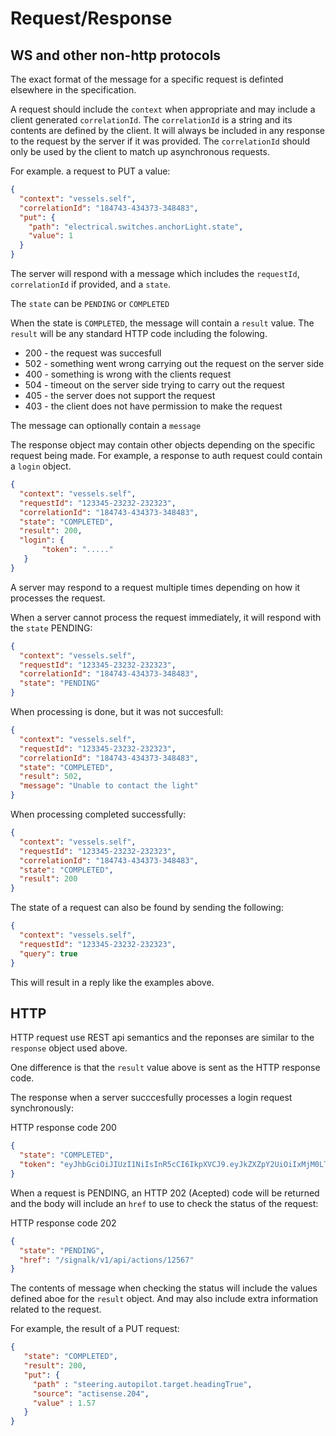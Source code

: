 # Request/Response

## WS and other non-http protocols

The exact format of the message for a specific request is definted elsewhere in the specification.

A request should include the `context` when appropriate and may include a client generated `correlationId`. The `correlationId` is a string and its contents are defined by the client. It will always be included in any response to the request by the server if it was provided. The `correlationId` should only be used by the client to match up asynchronous requests.


For example. a request to PUT a value:
```json
{
  "context": "vessels.self",
  "correlationId": "184743-434373-348483",
  "put": {
    "path": "electrical.switches.anchorLight.state",
    "value": 1
  }
}
```

The server will respond with a message which includes the `requestId`, `correlationId` if provided, and a `state`.

The `state` can be `PENDING` or `COMPLETED`

When the state is `COMPLETED`, the message will contain a `result` value. The `result` will be any standard HTTP code including the folowing.

- 200 - the request was succesfull
- 502 - something went wrong carrying out the request on the server side
- 400 - something is wrong with the clients request
- 504 - timeout on the server side trying to carry out the request
- 405 - the server does not support the request
- 403 - the client does not have permission to make the request

The message can optionally contain a `message`

The response object may contain other objects depending on the specific request being made. For example, a response to auth request could contain a `login` object.

```json
{
  "context": "vessels.self",
  "requestId": "123345-23232-232323",
  "correlationId": "184743-434373-348483",
  "state": "COMPLETED",
  "result": 200,
  "login": {
       "token": "....." 
   }
}
```

A server may respond to a request multiple times depending on how it processes the request.

When a server cannot process the request immediately, it will respond with the `state` PENDING:
```json
{
  "context": "vessels.self",
  "requestId": "123345-23232-232323",
  "correlationId": "184743-434373-348483",
  "state": "PENDING"
}
```

When processing is done, but it was not succesfull:
```json
{
  "context": "vessels.self",
  "requestId": "123345-23232-232323",
  "correlationId": "184743-434373-348483",
  "state": "COMPLETED",
  "result": 502,
  "message": "Unable to contact the light"
}
```

When processing completed successfully:
```json
{
  "context": "vessels.self",
  "requestId": "123345-23232-232323",
  "correlationId": "184743-434373-348483",
  "state": "COMPLETED",
  "result": 200
}
```

The state of a request can also be found by sending the following:

```json
{
  "context": "vessels.self",
  "requestId": "123345-23232-232323",
  "query": true
}
```

This will result in a reply like the examples above.

## HTTP

HTTP request use REST api semantics and the reponses are similar to the `response` object used above.

One difference is that the `result` value above is sent as the HTTP response code.

The response when a server succcesfully processes a login request synchronously:

HTTP response code 200
```json
{
  "state": "COMPLETED",
  "token": "eyJhbGciOiJIUzI1NiIsInR5cCI6IkpXVCJ9.eyJkZXZpY2UiOiIxMjM0LTQ1NjUzLTM0MzQ1MyIsImlhdCI6MTUzNjg4NDY5MSwiZXhwIjoxNTY4NDQyMjkxfQ.5wypdKin5Q-gsi9aQ8sN1XBAP8bt3tNBT1WiIttm3qM"
}
```

When a request is PENDING, an HTTP 202 (Acepted) code will be returned and the body will include an `href` to use to check the status of the request:

HTTP response code 202
```json
{
  "state": "PENDING",
  "href": "/signalk/v1/api/actions/12567"  
}
```

The contents of message when checking the status will include the values defined aboe for the `result` object. And may also include extra information related to the request.

For example, the result of a PUT request:
```json
{
   "state": "COMPLETED",
   "result": 200,
   "put": {
     "path" : "steering.autopilot.target.headingTrue",
     "source": "actisense.204",
     "value" : 1.57
   }
}
```
